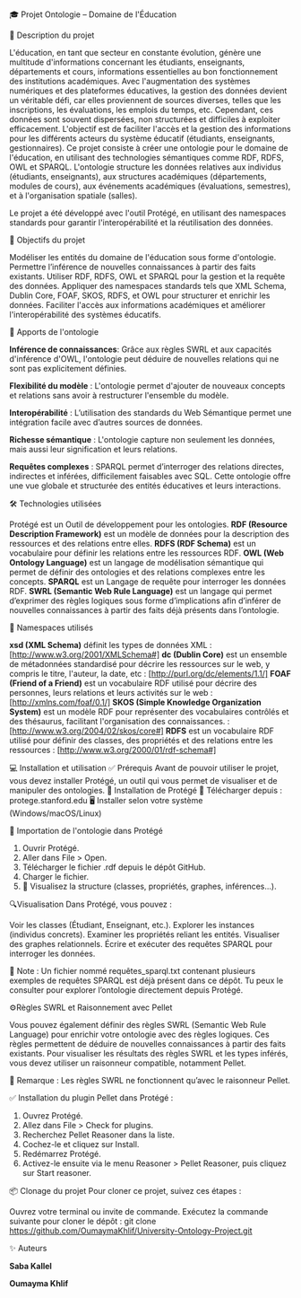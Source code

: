 🎓 Projet Ontologie – Domaine de l'Éducation

📘 Description du projet

L'éducation, en tant que secteur en constante évolution, génère une multitude d'informations concernant les étudiants, enseignants, départements et cours, informations essentielles au bon fonctionnement des institutions académiques. Avec l'augmentation des systèmes numériques et des plateformes éducatives, la gestion des données devient un véritable défi, car elles proviennent de sources diverses, telles que les inscriptions, les évaluations, les emplois du temps, etc. Cependant, ces données sont souvent dispersées, non structurées et difficiles à exploiter efficacement. L'objectif est de faciliter l'accès et la gestion des informations pour les différents acteurs du système éducatif (étudiants, enseignants, gestionnaires). Ce projet consiste à créer une ontologie pour le domaine de l'éducation, en utilisant des technologies sémantiques comme RDF, RDFS, OWL et SPARQL. L'ontologie structure les données relatives aux individus (étudiants, enseignants), aux structures académiques (départements, modules de cours), aux événements académiques (évaluations, semestres), et à l'organisation spatiale (salles).

Le projet a été développé avec l'outil Protégé, en utilisant des namespaces standards pour garantir l'interopérabilité et la réutilisation des données.

🎯 Objectifs du projet

Modéliser les entités du domaine de l'éducation sous forme d'ontologie.
Permettre l’inférence de nouvelles connaissances à partir des faits existants.
Utiliser RDF, RDFS, OWL et SPARQL pour la gestion et la requête des données.
Appliquer des namespaces standards tels que XML Schema, Dublin Core, FOAF, SKOS, RDFS, et OWL pour structurer et enrichir les données.
Faciliter l'accès aux informations académiques et améliorer l'interopérabilité des systèmes éducatifs.

🧠 Apports de l'ontologie

**Inférence de connaissances**: Grâce aux règles SWRL et aux capacités d'inférence d'OWL, l'ontologie peut déduire de nouvelles relations qui ne sont pas explicitement définies.

**Flexibilité du modèle** : L'ontologie permet d'ajouter de nouveaux concepts et relations sans avoir à restructurer l'ensemble du modèle.

**Interopérabilité** : L’utilisation des standards du Web Sémantique permet une intégration facile avec d’autres sources de données.

**Richesse sémantique** : L'ontologie capture non seulement les données, mais aussi leur signification et leurs relations.

**Requêtes complexes** : SPARQL permet d’interroger des relations directes, indirectes et inférées, difficilement faisables avec SQL. Cette ontologie offre une vue globale et structurée des entités éducatives et leurs interactions.

🛠️ Technologies utilisées

Protégé est un Outil de développement pour les ontologies.
**RDF (Resource Description Framework)** est un modèle de données pour la description des ressources et des relations entre elles.
**RDFS (RDF Schema)** est un vocabulaire pour définir les relations entre les ressources RDF.
**OWL (Web Ontology Language)** est un langage de modélisation sémantique qui permet de définir des ontologies et des relations complexes entre les concepts.
**SPARQL** est un Langage de requête pour interroger les données RDF.
**SWRL (Semantic Web Rule Language)** est un langage qui permet d’exprimer des règles logiques sous forme d’implications afin d’inférer de nouvelles connaissances à partir des faits déjà présents dans l’ontologie.

🧭 Namespaces utilisés

**xsd (XML Schema)** définit les types de données XML : [http://www.w3.org/2001/XMLSchema#]
**dc (Dublin Core)** est un ensemble de métadonnées standardisé pour décrire les ressources sur le web, y compris le titre, l'auteur, la date, etc : [http://purl.org/dc/elements/1.1/]
**FOAF (Friend of a Friend)** est un vocabulaire RDF utilisé pour décrire des personnes, leurs relations et leurs activités sur le web : [http://xmlns.com/foaf/0.1/]
**SKOS (Simple Knowledge Organization System)** est un modèle RDF pour représenter des vocabulaires contrôlés et des thésaurus, facilitant l'organisation des connaissances. : [http://www.w3.org/2004/02/skos/core#]
**RDFS** est un vocabulaire RDF utilisé pour définir des classes, des propriétés et des relations entre les ressources : [http://www.w3.org/2000/01/rdf-schema#]

💻 Installation et utilisation 
✅ Prérequis Avant de pouvoir utiliser le projet, vous devez installer Protégé, un outil qui vous permet de visualiser et de manipuler des ontologies. 
🔽 Installation de Protégé 
🔗 Télécharger depuis : protege.stanford.edu 
🖥️ Installer selon votre système (Windows/macOS/Linux)

📂 Importation de l'ontologie dans Protégé

1. Ouvrir Protégé.
2. Aller dans File > Open.
3. Télécharger le fichier .rdf depuis le dépôt GitHub.
4. Charger le fichier.
5. 🎉 Visualisez la structure (classes, propriétés, graphes, inférences…).
   
🔍Visualisation Dans Protégé, vous pouvez :

Voir les classes (Étudiant, Enseignant, etc.).
Explorer les instances (individus concrets).
Examiner les propriétés reliant les entités.
Visualiser des graphes relationnels.
Écrire et exécuter des requêtes SPARQL pour interroger les données. 

📄 Note : Un fichier nommé requêtes_sparql.txt contenant plusieurs exemples de requêtes SPARQL est déjà présent dans ce dépôt. Tu peux le consulter pour explorer l’ontologie directement depuis Protégé.

⚙️Règles SWRL et Raisonnement avec Pellet

Vous pouvez également définir des règles SWRL (Semantic Web Rule Language) pour enrichir votre ontologie avec des règles logiques. Ces règles permettent de déduire de nouvelles connaissances à partir des faits existants. Pour visualiser les résultats des règles SWRL et les types inférés, vous devez utiliser un raisonneur compatible, notamment Pellet.

📌 Remarque : Les règles SWRL ne fonctionnent qu’avec le raisonneur Pellet.

✅ Installation du plugin Pellet dans Protégé :

1. Ouvrez Protégé.
2. Allez dans File > Check for plugins.
3. Recherchez Pellet Reasoner dans la liste.
4. Cochez-le et cliquez sur Install.
5. Redémarrez Protégé.
6. Activez-le ensuite via le menu Reasoner > Pellet Reasoner, puis cliquez sur Start reasoner.
   
📦 Clonage du projet Pour cloner ce projet, suivez ces étapes :

Ouvrez votre terminal ou invite de commande.
Exécutez la commande suivante pour cloner le dépôt :
git clone https://github.com/OumaymaKhlif/University-Ontology-Project.git

✨ Auteurs

**Saba Kallel**

**Oumayma Khlif**
